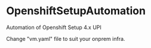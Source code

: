 # OpenshiftSetupAutomation
Automation of Openshift Setup 4.x UPI

Change "vm.yaml" file to suit your onprem infra. 
